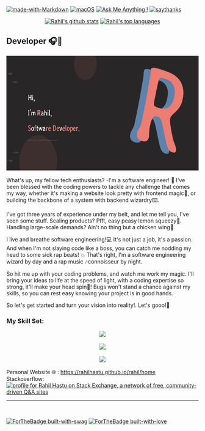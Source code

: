 [![made-with-Markdown](https://img.shields.io/badge/Made%20with-Markdown-1f425f.svg)](http://commonmark.org)
[![macOS](https://svgshare.com/i/ZjP.svg)](https://svgshare.com/i/ZjP.svg)
[![Ask Me Anything !](https://img.shields.io/badge/Ask%20me-anything-1abc9c.svg)](https://ngl.link/rahilhastu)
[![saythanks](https://img.shields.io/badge/say-thanks-ff69b4.svg)](https://saythanks.io/to/rahilhastu)

<div align="center" textalign="center">
  
[![Rahil's github stats](https://github-readme-stats.vercel.app/api?username=rahilhastu&theme=blue-green)](https://github.com/rahilhastu)
[![Rahil's top languages](https://github-readme-stats.vercel.app/api/top-langs/?username=rahilhastu&theme=blue-green)](https://github.com/rahilhastu)
  
</div>
  

<!-- [![Sparkline](https://stars.medv.io/Naereen/badges.svg)](https://github.com/rahilhastu) -->

<h2><b>Developer</b> 🎧🎯</h2>


<p align="center">
<a target="_blank" href="https://rahilhastu.github.io/rahil/home"><img src="./me.png" alt="My Portfolio" style="width: 700px; height: 300px;"></a>
</p>

What's up, my fellow tech enthusiasts? -I'm a software engineer! 🕺 I've been blessed with the coding powers to tackle any challenge that comes my way, whether it's making a website look pretty with frontend magic🎨, or building the backbone of a system with backend wizardry⌨️.

I've got three years of experience under my belt, and let me tell you, I've seen some stuff. Scaling products? Pfft, easy peasy lemon squeezy💪. Handling large-scale demands? Ain't no thing but a chicken wing🐔.

I live and breathe software engineering!💻 It's not just a job, it's a passion. And when I'm not slaying code like a boss, you can catch me nodding my head to some sick rap beats! 💥 That's right, I'm a software engineering wizard by day and a rap music 🎶connoisseur by night.

So hit me up with your coding problems, and watch me work my magic. I'll bring your ideas to life at the speed of light, with a coding expertise so strong, it'll make your head spin💫! Bugs won't stand a chance against my skills, so you can rest easy knowing your project is in good hands.

So let's get started and turn your vision into reality!. Let's gooo!🚀<br>
<h3>My Skill Set:</h3>

<p align="center">
  <a href="https://skillicons.dev">
    <img src="https://skillicons.dev/icons?i=js,ts,jquery,webpack,html,css,flask,django,angular,vue,d3,nodejs,figma" />
  </a>
</p>
<p align="center">
  <a href="https://skillicons.dev">
    <img src="https://skillicons.dev/icons?i=py,c,cpp,java,mysql,mongodb,postgres,sqlite,regex" />
  </a>
</p>
<p align="center">
  <a href="https://skillicons.dev">
    <img src="https://skillicons.dev/icons?i=docker,kubernetes,git,github,linux,stackoverflow,svg,vscode,gcp" />
  </a>
</p>

Personal Website 🌐 : https://rahilhastu.github.io/rahil/home<br>
Stackoverflow: <a href="https://stackexchange.com/users/12047226"><img src="https://stackexchange.com/users/flair/12047226.png" width="208" height="58" alt="profile for Rahil Hastu on Stack Exchange, a network of free, community-driven Q&amp;A sites" title="profile for Rahil Hastu on Stack Exchange, a network of free, community-driven Q&amp;A sites"></a>

<hr>
<br>

[![ForTheBadge built-with-swag](http://ForTheBadge.com/images/badges/built-with-swag.svg)](https://GitHub.com/rahilhastu/)
[![ForTheBadge built-with-love](http://ForTheBadge.com/images/badges/built-with-love.svg)](https://GitHub.com/rahilhastu/)

